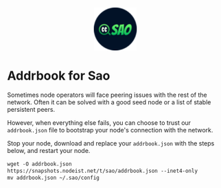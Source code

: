 <p align="center">
  <img height="100" height="auto" src="https://raw.githubusercontent.com/Nodeist/Kurulumlar/main/logos/sao.png">
</p>


# Addrbook for Sao

Sometimes node operators will face peering issues with the rest of the network. Often it can be solved with a good seed node or a list of stable persistent peers.

However, when everything else fails, you can choose to trust our `addrbook.json` file to bootstrap your node's connection with the network.

Stop your node, download and replace your `addrbook.json` with the steps below, and restart your node.


```
wget -O addrbook.json https://snapshots.nodeist.net/t/sao/addrbook.json --inet4-only
mv addrbook.json ~/.sao/config
```
